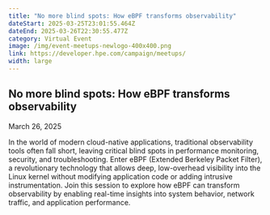 ```yaml
---
title: "No more blind spots: How eBPF transforms observability"
dateStart: 2025-03-25T23:01:55.464Z
dateEnd: 2025-03-26T22:30:55.477Z
category: Virtual Event
image: /img/event-meetups-newlogo-400x400.png
link: https://developer.hpe.com/campaign/meetups/
width: large
---
```

## No more blind spots: How eBPF transforms observability

March 26, 2025

In the world of modern cloud-native applications, traditional observability tools often fall short, leaving critical blind spots in performance monitoring, security, and troubleshooting. Enter eBPF (Extended Berkeley Packet Filter), a revolutionary technology that allows deep, low-overhead visibility into the Linux kernel without modifying application code or adding intrusive instrumentation. Join this session to explore how eBPF can transform observability by enabling real-time insights into system behavior, network traffic, and application performance. 